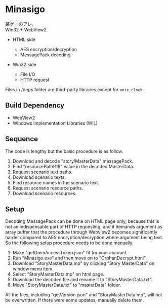# Minasigo
某ゲーのアレ。  
Win32 + WebView2.

- HTML side
  - AES encryption/decryption
  - MessagePack decoding

- Win32 side
  - File I/O
  - HTTP request

Files in /deps folder are third-party libraries except for `unix_clock`.

## Build Dependency
- WebView2
- Windows Implementation Libraries (WIL)

## Sequence

The code is lengthy but the basic procedure is as follow.

1. Download and decode "story/MasterData" messagePack.
2. Find "resourcePathR18" value in the decoded MasterData.
3. Request scenario text paths.
4. Download scenario texts.
5. Find resource names in the scenario text.
6. Request scenario resource paths.
7. Download scenario resources.
 
## Setup
 Decoding MessagePack can be done on HTML page only, because this is not an indispensable part of HTTP requesting, and it demands argument as array buffer that the procedure through Webview2 becomes significantly harder compared to AES encryption/decryption where argument being text.
 So the following setup procedure needs to be done manually.

1. Make "getDmmAccessToken.json" fit for your account. 
2. Run "Minasigo.exe" and then move on to "OrphanDecrypt.html".
3. Download "StoryMasterData.mp" by clicking "Story MasterData" on window menu item.
4. Select "StoryMasterData.mp" on html page.
5. Download the decoded file and rename it to "StoryMasterData.txt".
6. Move "StoryMasterData.txt" to "masterData" folder.

All the files, including "getVersion.json" and "StoryMasterData.mp", will not be overwritten.
If there were some updates, manually delete them.
